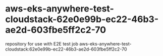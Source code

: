 # aws-eks-anywhere-test-cloudstack-62e0e99b-ec22-46b3-ae2d-603fbe5ff2c2-70
repository for use with E2E test job aws-eks-anywhere-test-cloudstack:62e0e99b-ec22-46b3-ae2d-603fbe5ff2c2-70
